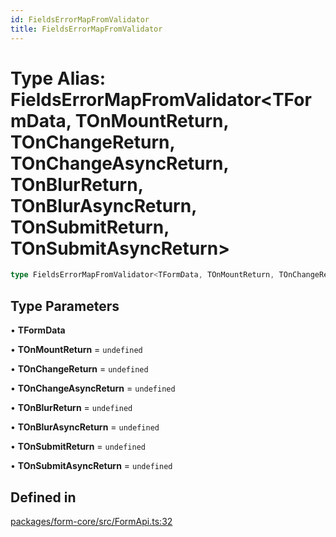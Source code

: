 ```yaml
---
id: FieldsErrorMapFromValidator
title: FieldsErrorMapFromValidator
---
```


# Type Alias: FieldsErrorMapFromValidator\<TFormData, TOnMountReturn, TOnChangeReturn, TOnChangeAsyncReturn, TOnBlurReturn, TOnBlurAsyncReturn, TOnSubmitReturn, TOnSubmitAsyncReturn\>

```ts
type FieldsErrorMapFromValidator<TFormData, TOnMountReturn, TOnChangeReturn, TOnChangeAsyncReturn, TOnBlurReturn, TOnBlurAsyncReturn, TOnSubmitReturn, TOnSubmitAsyncReturn>: Partial<Record<DeepKeys<TFormData>, ValidationErrorMap<TOnMountReturn, TOnChangeReturn, TOnChangeAsyncReturn, TOnBlurReturn, TOnBlurAsyncReturn, TOnSubmitReturn, TOnSubmitAsyncReturn>>>;
```

## Type Parameters

• **TFormData**

• **TOnMountReturn** = `undefined`

• **TOnChangeReturn** = `undefined`

• **TOnChangeAsyncReturn** = `undefined`

• **TOnBlurReturn** = `undefined`

• **TOnBlurAsyncReturn** = `undefined`

• **TOnSubmitReturn** = `undefined`

• **TOnSubmitAsyncReturn** = `undefined`

## Defined in

[packages/form-core/src/FormApi.ts:32](https://github.com/TanStack/form/blob/main/packages/form-core/src/FormApi.ts#L32)
